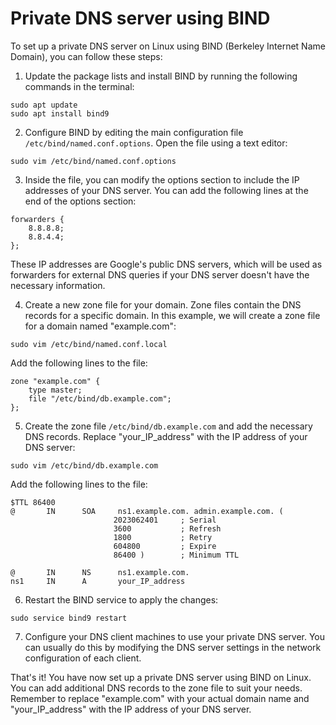 # Private DNS server using BIND

To set up a private DNS server on Linux using BIND (Berkeley Internet Name Domain), you can follow these steps:

1. Update the package lists and install BIND by running the following commands in the terminal:
```
sudo apt update
sudo apt install bind9
```

2. Configure BIND by editing the main configuration file `/etc/bind/named.conf.options`. Open the file using a text editor:
```
sudo vim /etc/bind/named.conf.options
```

3. Inside the file, you can modify the options section to include the IP addresses of your DNS server. You can add the following lines at the end of the options section:
```
forwarders {
    8.8.8.8;
    8.8.4.4;
};
```
These IP addresses are Google's public DNS servers, which will be used as forwarders for external DNS queries if your DNS server doesn't have the necessary information.

4. Create a new zone file for your domain. Zone files contain the DNS records for a specific domain. In this example, we will create a zone file for a domain named "example.com":
```
sudo vim /etc/bind/named.conf.local
```
Add the following lines to the file:
```
zone "example.com" {
    type master;
    file "/etc/bind/db.example.com";
};
```

5. Create the zone file `/etc/bind/db.example.com` and add the necessary DNS records. Replace "your_IP_address" with the IP address of your DNS server:
```
sudo vim /etc/bind/db.example.com
```
Add the following lines to the file:
```
$TTL 86400
@       IN      SOA     ns1.example.com. admin.example.com. (
                       2023062401     ; Serial
                       3600           ; Refresh
                       1800           ; Retry
                       604800         ; Expire
                       86400 )        ; Minimum TTL

@       IN      NS      ns1.example.com.
ns1     IN      A       your_IP_address
```

6. Restart the BIND service to apply the changes:
```
sudo service bind9 restart
```

7. Configure your DNS client machines to use your private DNS server. You can usually do this by modifying the DNS server settings in the network configuration of each client.

That's it! You have now set up a private DNS server using BIND on Linux. You can add additional DNS records to the zone file to suit your needs. Remember to replace "example.com" with your actual domain name and "your_IP_address" with the IP address of your DNS server.
